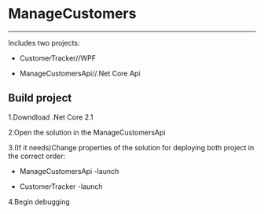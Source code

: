 # ManageCustomers
----------------------------
Includes two projects:

- CustomerTracker//WPF

- ManageCustomersApi//.Net Core Api

Build project
----------------------------
1.Downdload .Net Core 2.1

2.Open the solution in the ManageCustomersApi

3.(If it needs)Change properties of the solution for deploying both project in the correct order:

  - ManageCustomersApi -launch
  
  - CustomerTracker -launch
  
4.Begin debugging
